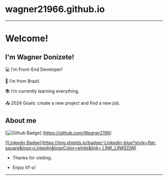 # wagner21966.github.io
----------------------------------------------------------------------------

# Welcome!

 

## I'm Wagner Donizete!

 

:computer: I'm Front-End Developer!

:house_with_garden: I’m from Brazil.

:books: I’m currently learning everything.

:outbox_tray: 2024 Goals: create a new project and find a new job.

 

## About me

[![Github Badge](https://img.shields.io/badge/-Github-000?style=flat-square&logo=Github&logoColor=white&link=LINK_GIT)] (https://github.com/Wagner2196)

[![Linkedin Badge](https://img.shields.io/badge/-LinkedIn-blue?style=flat-square&logo=Linkedin&logoColor=white&link= LINK_LINKEDIN)](https://www.linkedin.com/in/wagner-donizete-7a7045218/)

- Thanks for visiting.

- Enjoy it!! o/

----------------------------------------------------------------------------------
